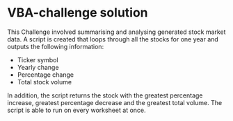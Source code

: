 # VBA-challenge solution
This Challenge involved summarising and analysing generated stock market data. A script is created that loops through all the stocks for one year and outputs the following information:

-	Ticker symbol
-	Yearly change
-	Percentage change
-	Total stock volume

In addition, the script returns the stock with the greatest percentage increase, greatest percentage decrease and the greatest total volume. The script is able to run on every worksheet at once.

